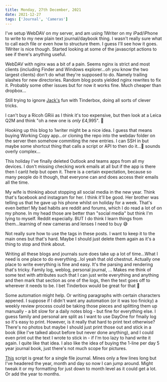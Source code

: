 ```yaml
---
title: Monday, 27th December, 2021
date: 2021-12-27
tags: ['Journal', 'Cameras']
---
```


I've setup WebDAV on my server, and am using 1Writer on my iPad/iPhone to write to my new plain text journal/daybook thing. I wasn't really sure what to call each file or even how to structure them. I guess I'll see how it goes. 1Writer is nice though. Started looking at some of the javascript actions to see if there's anything useful.

WebDAV with nginx was a bit of a pain. Seems nginx is strict and most clients (including Finder and Windows explorer...oh you know the two largest clients) don't do what they're supposed to do. Namely trailing slashes for new directories. Random blog posts yielded nginx rewrites to fix it. Probably some other issues but for now it works fine. Much cheaper than dropbox...

Still trying to ignore [Jack's](https://daily.baty.net/posts/2021/12/26/Note-icons-on-the-archiv.html) fun with Tinderbox, doing all sorts of clever tricks.

I can't buy a Ricoh GRiii as I think it's too expensive, but then look at a Leica Q2M and think "oh a new one is *only* £4,995". 🙈

Hooking up this blog to 1writer might be a nice idea. I guess that means buying Working Copy app...or cloning the repo into the webdav folder on the server then somehow commiting the new entries. I can SSH in but maybe some shortcut thing that calls a script or API to then do it...🤔 sounds overly complex...

This holiday I've finally deleted Outlook and teams apps from all my devices. I don't missing checking work emails at all but if the app is there then I can\t help but open it. There is a certain expectation, because so many people do it though, that everyone can and does access their emails all the time. 

My wife is thinking about stopping all social media in the new year. Think that's facebook and instagram for her. I think it'll be good. Her brother was telling us that he gave up his phone whilst on holiday for a week. That's even better! My bad habits are reddit and forums, which I do read a lot of on my phone. In my head those are better than "social media" but think I'm lying to myself. Reddit especially. BUT I do think I learn things from them...learning of new cameras and lenses I need to buy 😅

Not really sure how to use the tags in these posts. I want to keep it to the main ones but that's hard. Maybe I should just delete them again as it's a thing to stop and think about.

Writing all these blogs and journals sure does take up a lot of time...What I need is one place to do everything...lol yeah that old chestnut. Actually one place to write everything is fine and easy. It's the parsing and rendering that's tricky. Family log, weblog, personal journal, ... Makes me think of some text with attributes such that I can just write everything and anything and then mark that section as one of the logs, then the text goes off to wherever it needs to be. I bet Tinderbox would be great for that 🤩

Some automation might help. Or writing paragraphs with certain characters appened. I suppose if I didn't want any automation (or it was too finicky) a weekly review process could be taking those pieces and splitting them up manually - a bit slow for a daily notes blog - but fine for everything else. I guess family and personal are split as I want to use DayOne for fmaily log so it's easy to print. However, is it really that hard to print text otherwise? There's no photos but maybe I should just print those out and stick in a book (like I've talked about before but never done anything), and I could even print out the text I wrote to stick in - if I'm too lazy to hand write it again. I quite like that idea. I also like the idea of buying the 1-line per day 5 year journal book, just there's not much scope for pictures.

[This](https://1writerapp.com/actiondir/action/072ca) script is great for a single file journal. Mines only a few lines long but I've headered the year, month and day so now I can jump around. Might tweak it or my formatting for just down to month level as it could get a lot. Or add the year to months. 
